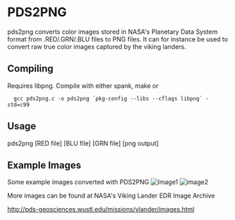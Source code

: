 PDS2PNG
=======
pds2png converts color images stored in NASA's Planetary Data System format from .RED/.GRN/.BLU files to PNG files. It can for instance be used to convert raw true color images captured by the viking landers.

Compiling
---------
Requires libpng.
Compile with either spank, make or 

```no-highlight
  gcc pds2png.c -o pds2png `pkg-config --libs --cflags libpng` -std=c99
```

Usage
-----
pds2png [RED file] [BLU file] [GRN file] [png output]

Example Images
--------------
Some example images converted with PDS2PNG
![Image1](https://github.com/noname22/pds2png/wiki/images/11I106.jpg)
![image2](https://github.com/noname22/pds2png/wiki/images/12B069.jpg)

More images can be found at NASA's Viking Lander EDR Image Archive

http://pds-geosciences.wustl.edu/missions/vlander/images.html
